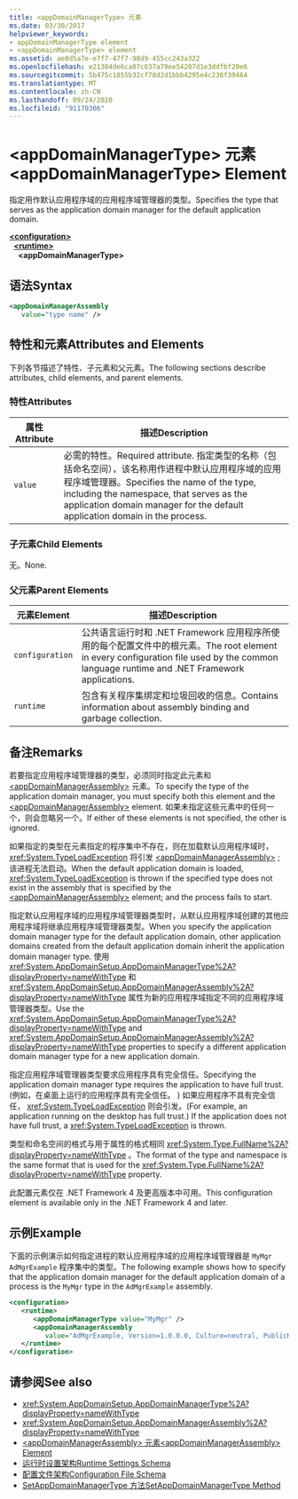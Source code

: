 ```yaml
---
title: <appDomainManagerType> 元素
ms.date: 03/30/2017
helpviewer_keywords:
- appDomainManagerType element
- <appDomainManagerType> element
ms.assetid: ae8d5a7e-e7f7-47f7-98d9-455cc243a322
ms.openlocfilehash: e21384de6ca07c637a79ee54207d1e3ddfbf20e6
ms.sourcegitcommit: 5b475c1855b32cf78d2d1bbb4295e4c236f39464
ms.translationtype: MT
ms.contentlocale: zh-CN
ms.lasthandoff: 09/24/2020
ms.locfileid: "91170306"
---
```

# <a name="appdomainmanagertype-element"></a><span data-ttu-id="b5032-102">\<appDomainManagerType> 元素</span><span class="sxs-lookup"><span data-stu-id="b5032-102">\<appDomainManagerType> Element</span></span>

<span data-ttu-id="b5032-103">指定用作默认应用程序域的应用程序域管理器的类型。</span><span class="sxs-lookup"><span data-stu-id="b5032-103">Specifies the type that serves as the application domain manager for the default application domain.</span></span>  
  
[**\<configuration>**](../configuration-element.md)\
&nbsp;&nbsp;[**\<runtime>**](runtime-element.md)\
&nbsp;&nbsp;&nbsp;&nbsp;**\<appDomainManagerType>**  
  
## <a name="syntax"></a><span data-ttu-id="b5032-104">语法</span><span class="sxs-lookup"><span data-stu-id="b5032-104">Syntax</span></span>  
  
```xml  
<appDomainManagerAssembly
   value="type name" />  
```  
  
## <a name="attributes-and-elements"></a><span data-ttu-id="b5032-105">特性和元素</span><span class="sxs-lookup"><span data-stu-id="b5032-105">Attributes and Elements</span></span>  

 <span data-ttu-id="b5032-106">下列各节描述了特性、子元素和父元素。</span><span class="sxs-lookup"><span data-stu-id="b5032-106">The following sections describe attributes, child elements, and parent elements.</span></span>  
  
### <a name="attributes"></a><span data-ttu-id="b5032-107">特性</span><span class="sxs-lookup"><span data-stu-id="b5032-107">Attributes</span></span>  
  
|<span data-ttu-id="b5032-108">属性</span><span class="sxs-lookup"><span data-stu-id="b5032-108">Attribute</span></span>|<span data-ttu-id="b5032-109">描述</span><span class="sxs-lookup"><span data-stu-id="b5032-109">Description</span></span>|  
|---------------|-----------------|  
|`value`|<span data-ttu-id="b5032-110">必需的特性。</span><span class="sxs-lookup"><span data-stu-id="b5032-110">Required attribute.</span></span> <span data-ttu-id="b5032-111">指定类型的名称（包括命名空间），该名称用作进程中默认应用程序域的应用程序域管理器。</span><span class="sxs-lookup"><span data-stu-id="b5032-111">Specifies the name of the type, including the namespace, that serves as the application domain manager for the default application domain in the process.</span></span>|  
  
### <a name="child-elements"></a><span data-ttu-id="b5032-112">子元素</span><span class="sxs-lookup"><span data-stu-id="b5032-112">Child Elements</span></span>  

 <span data-ttu-id="b5032-113">无。</span><span class="sxs-lookup"><span data-stu-id="b5032-113">None.</span></span>  
  
### <a name="parent-elements"></a><span data-ttu-id="b5032-114">父元素</span><span class="sxs-lookup"><span data-stu-id="b5032-114">Parent Elements</span></span>  
  
|<span data-ttu-id="b5032-115">元素</span><span class="sxs-lookup"><span data-stu-id="b5032-115">Element</span></span>|<span data-ttu-id="b5032-116">描述</span><span class="sxs-lookup"><span data-stu-id="b5032-116">Description</span></span>|  
|-------------|-----------------|  
|`configuration`|<span data-ttu-id="b5032-117">公共语言运行时和 .NET Framework 应用程序所使用的每个配置文件中的根元素。</span><span class="sxs-lookup"><span data-stu-id="b5032-117">The root element in every configuration file used by the common language runtime and .NET Framework applications.</span></span>|  
|`runtime`|<span data-ttu-id="b5032-118">包含有关程序集绑定和垃圾回收的信息。</span><span class="sxs-lookup"><span data-stu-id="b5032-118">Contains information about assembly binding and garbage collection.</span></span>|  
  
## <a name="remarks"></a><span data-ttu-id="b5032-119">备注</span><span class="sxs-lookup"><span data-stu-id="b5032-119">Remarks</span></span>  

 <span data-ttu-id="b5032-120">若要指定应用程序域管理器的类型，必须同时指定此元素和 [\<appDomainManagerAssembly>](appdomainmanagerassembly-element.md) 元素。</span><span class="sxs-lookup"><span data-stu-id="b5032-120">To specify the type of the application domain manager, you must specify both this element and the [\<appDomainManagerAssembly>](appdomainmanagerassembly-element.md) element.</span></span> <span data-ttu-id="b5032-121">如果未指定这些元素中的任何一个，则会忽略另一个。</span><span class="sxs-lookup"><span data-stu-id="b5032-121">If either of these elements is not specified, the other is ignored.</span></span>  
  
 <span data-ttu-id="b5032-122">如果指定的类型在元素指定的程序集中不存在，则在加载默认应用程序域时， <xref:System.TypeLoadException> 将引发 [\<appDomainManagerAssembly>](appdomainmanagerassembly-element.md) ; 该进程无法启动。</span><span class="sxs-lookup"><span data-stu-id="b5032-122">When the default application domain is loaded, <xref:System.TypeLoadException> is thrown if the specified type does not exist in the assembly that is specified by the [\<appDomainManagerAssembly>](appdomainmanagerassembly-element.md) element; and the process fails to start.</span></span>  
  
 <span data-ttu-id="b5032-123">指定默认应用程序域的应用程序域管理器类型时，从默认应用程序域创建的其他应用程序域将继承应用程序域管理器类型。</span><span class="sxs-lookup"><span data-stu-id="b5032-123">When you specify the application domain manager type for the default application domain, other application domains created from the default application domain inherit the application domain manager type.</span></span> <span data-ttu-id="b5032-124">使用 <xref:System.AppDomainSetup.AppDomainManagerType%2A?displayProperty=nameWithType> 和 <xref:System.AppDomainSetup.AppDomainManagerAssembly%2A?displayProperty=nameWithType> 属性为新的应用程序域指定不同的应用程序域管理器类型。</span><span class="sxs-lookup"><span data-stu-id="b5032-124">Use the <xref:System.AppDomainSetup.AppDomainManagerType%2A?displayProperty=nameWithType> and <xref:System.AppDomainSetup.AppDomainManagerAssembly%2A?displayProperty=nameWithType> properties to specify a different application domain manager type for a new application domain.</span></span>  
  
 <span data-ttu-id="b5032-125">指定应用程序域管理器类型要求应用程序具有完全信任。</span><span class="sxs-lookup"><span data-stu-id="b5032-125">Specifying the application domain manager type requires the application to have full trust.</span></span> <span data-ttu-id="b5032-126"> (例如，在桌面上运行的应用程序具有完全信任。 ) 如果应用程序不具有完全信任， <xref:System.TypeLoadException> 则会引发。</span><span class="sxs-lookup"><span data-stu-id="b5032-126">(For example, an application running on the desktop has full trust.) If the application does not have full trust, a <xref:System.TypeLoadException> is thrown.</span></span>  
  
 <span data-ttu-id="b5032-127">类型和命名空间的格式与用于属性的格式相同 <xref:System.Type.FullName%2A?displayProperty=nameWithType> 。</span><span class="sxs-lookup"><span data-stu-id="b5032-127">The format of the type and namespace is the same format that is used for the <xref:System.Type.FullName%2A?displayProperty=nameWithType> property.</span></span>  
  
 <span data-ttu-id="b5032-128">此配置元素仅在 .NET Framework 4 及更高版本中可用。</span><span class="sxs-lookup"><span data-stu-id="b5032-128">This configuration element is available only in the .NET Framework 4 and later.</span></span>  
  
## <a name="example"></a><span data-ttu-id="b5032-129">示例</span><span class="sxs-lookup"><span data-stu-id="b5032-129">Example</span></span>  

 <span data-ttu-id="b5032-130">下面的示例演示如何指定进程的默认应用程序域的应用程序域管理器是 `MyMgr` `AdMgrExample` 程序集中的类型。</span><span class="sxs-lookup"><span data-stu-id="b5032-130">The following example shows how to specify that the application domain manager for the default application domain of a process is the `MyMgr` type in the `AdMgrExample` assembly.</span></span>  
  
```xml  
<configuration>  
   <runtime>  
      <appDomainManagerType value="MyMgr" />  
      <appDomainManagerAssembly
         value="AdMgrExample, Version=1.0.0.0, Culture=neutral, PublicKeyToken=6856bccf150f00b3" />  
   </runtime>  
</configuration>  
```  
  
## <a name="see-also"></a><span data-ttu-id="b5032-131">请参阅</span><span class="sxs-lookup"><span data-stu-id="b5032-131">See also</span></span>

- <xref:System.AppDomainSetup.AppDomainManagerType%2A?displayProperty=nameWithType>
- <xref:System.AppDomainSetup.AppDomainManagerAssembly%2A?displayProperty=nameWithType>
- [<span data-ttu-id="b5032-132">\<appDomainManagerAssembly> 元素</span><span class="sxs-lookup"><span data-stu-id="b5032-132">\<appDomainManagerAssembly> Element</span></span>](appdomainmanagerassembly-element.md)
- [<span data-ttu-id="b5032-133">运行时设置架构</span><span class="sxs-lookup"><span data-stu-id="b5032-133">Runtime Settings Schema</span></span>](index.md)
- [<span data-ttu-id="b5032-134">配置文件架构</span><span class="sxs-lookup"><span data-stu-id="b5032-134">Configuration File Schema</span></span>](../index.md)
- [<span data-ttu-id="b5032-135">SetAppDomainManagerType 方法</span><span class="sxs-lookup"><span data-stu-id="b5032-135">SetAppDomainManagerType Method</span></span>](../../../unmanaged-api/hosting/iclrcontrol-setappdomainmanagertype-method.md)
